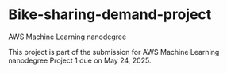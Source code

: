 # Bike-sharing-demand-project
AWS Machine Learning nanodegree

This project is part of the submission for AWS Machine Learning nanodegree Project 1 due on May 24, 2025.
